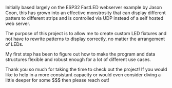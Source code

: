 Initially based largely on the ESP32 FastLED webserver example by Jason Coon, this has grown into an effective monstrosity that can display different patters to different strips and is controlled via UDP instead of a self hosted web server.

The purpose of this project is to allow me to create custom LED fixtures and not have to rewrite patterns to display correctly, no matter the arrangement of LEDs.

My first step has been to figure out how to make the program and data structures flexible and robust enough for a lot of different use cases.

Thank you so much for taking the time to check out the project! If you would like to help in a more consistant capacity or would even consider diving a little deeper for some $$$ then please reach out!

